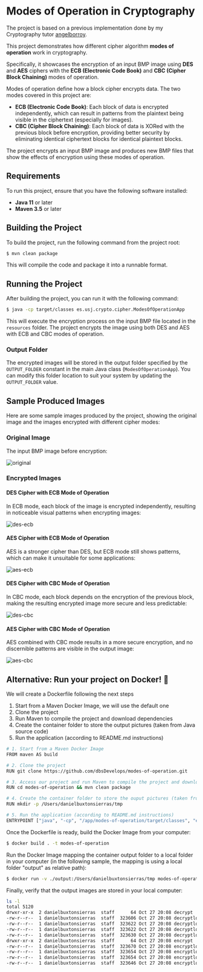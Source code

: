 # Modes of Operation in Cryptography

The project is based on a previous implementation done by my Cryptography tutor [angelborroy](https://github.com/angelborroy).

This project demonstrates how different cipher algorithm **modes of operation** work in cryptography. 

Specifically, it showcases the encryption of an input BMP image using **DES** and **AES** ciphers with the **ECB (Electronic Code Book)** and **CBC (Cipher Block Chaining)** modes of operation.

Modes of operation define how a block cipher encrypts data. The two modes covered in this project are:

- **ECB (Electronic Code Book)**: Each block of data is encrypted independently, which can result in patterns from the plaintext being visible in the ciphertext (especially for images).
- **CBC (Cipher Block Chaining)**: Each block of data is XORed with the previous block before encryption, providing better security by eliminating identical ciphertext blocks for identical plaintext blocks.

The project encrypts an input BMP image and produces new BMP files that show the effects of encryption using these modes of operation.

## Requirements

To run this project, ensure that you have the following software installed:
- **Java 11** or later
- **Maven 3.5** or later

## Building the Project

To build the project, run the following command from the project root:

```bash
$ mvn clean package
```

This will compile the code and package it into a runnable format.

## Running the Project

After building the project, you can run it with the following command:

```bash
$ java -cp target/classes es.usj.crypto.cipher.ModesOfOperationApp
```

This will execute the encryption process on the input BMP file located in the `resources` folder. The project encrypts the image using both DES and AES with ECB and CBC modes of operation.

### Output Folder

The encrypted images will be stored in the output folder specified by the `OUTPUT_FOLDER` constant in the main Java class (`ModesOfOperationApp`). You can modify this folder location to suit your system by updating the `OUTPUT_FOLDER` value.

## Sample Produced Images

Here are some sample images produced by the project, showing the original image and the images encrypted with different cipher modes:

### Original Image

The input BMP image before encryption:

![original](src/main/resources/logo-usj.bmp)

### Encrypted Images

#### DES Cipher with ECB Mode of Operation

In ECB mode, each block of the image is encrypted independently, resulting in noticeable visual patterns when encrypting images:

![des-ecb](src/main/resources/generated-images/logo-usj-DES-ECB.bmp)

#### AES Cipher with ECB Mode of Operation

AES is a stronger cipher than DES, but ECB mode still shows patterns, which can make it unsuitable for some applications:

![aes-ecb](src/main/resources/generated-images/logo-usj-AES-ECB.bmp)

#### DES Cipher with CBC Mode of Operation

In CBC mode, each block depends on the encryption of the previous block, making the resulting encrypted image more secure and less predictable:

![des-cbc](src/main/resources/generated-images/logo-usj-DES-CBC.bmp)

#### AES Cipher with CBC Mode of Operation

AES combined with CBC mode results in a more secure encryption, and no discernible patterns are visible in the output image:

![aes-cbc](src/main/resources/generated-images/logo-usj-AES-CBC.bmp)

## Alternative: Run your project on Docker! 🐳

We will create a Dockerfile following the next steps
1. Start from a Maven Docker Image, we will use the default one
2. Clone the project
3. Run Maven to compile the project and download dependencies
4. Create the container folder to store the output pictures (taken from Java source code)
5. Run the application (according to README.md instructions)

```bash
# 1. Start from a Maven Docker Image
FROM maven AS build

# 2. Clone the project
RUN git clone https://github.com/dbsDevelops/modes-of-operation.git

# 3. Access our project and run Maven to compile the project and download dependencies
RUN cd modes-of-operation && mvn clean package

# 4. Create the container folder to store the ouput pictures (taken from Java source code)
RUN mkdir -p /Users/danielbuxtonsierras/tmp 

# 5. Run the application (according to README.md instructions)
ENTRYPOINT ["java", "-cp", "/app/modes-of-operation/target/classes", "es.usj.crypto.cipher.ModesOfOperationApp"]
```

Once the Dockerfile is ready, build the Docker Image from your computer:
```bash
$ docker build . -t modes-of-operation
```

Run the Docker Image mapping the container output folder to a local folder in your computer (in the following sample, the mapping is using a local folder "output" as relative path):
```bash
$ docker run -v ./output:/Users/danielbuxtonsierras/tmp modes-of-operation
```

Finally, verify that the output images are stored in your local computer:
```bash
ls -l
total 5120
drwxr-xr-x  2 danielbuxtonsierras  staff      64 Oct 27 20:08 decrypt
-rw-r--r--  1 danielbuxtonsierras  staff  323606 Oct 27 20:08 decryptlogo-usj-AES-CBC.bmp
-rw-r--r--  1 danielbuxtonsierras  staff  323622 Oct 27 20:08 decryptlogo-usj-AES-ECB.bmp
-rw-r--r--  1 danielbuxtonsierras  staff  323622 Oct 27 20:08 decryptlogo-usj-DES-CBC.bmp
-rw-r--r--  1 danielbuxtonsierras  staff  323630 Oct 27 20:08 decryptlogo-usj-DES-ECB.bmp
drwxr-xr-x  2 danielbuxtonsierras  staff      64 Oct 27 20:08 encrypt
-rw-r--r--  1 danielbuxtonsierras  staff  323670 Oct 27 20:08 encryptlogo-usj-AES-CBC.bmp
-rw-r--r--  1 danielbuxtonsierras  staff  323654 Oct 27 20:08 encryptlogo-usj-AES-ECB.bmp
-rw-r--r--  1 danielbuxtonsierras  staff  323654 Oct 27 20:08 encryptlogo-usj-DES-CBC.bmp
-rw-r--r--  1 danielbuxtonsierras  staff  323646 Oct 27 20:08 encryptlogo-usj-DES-ECB.bmp
```

